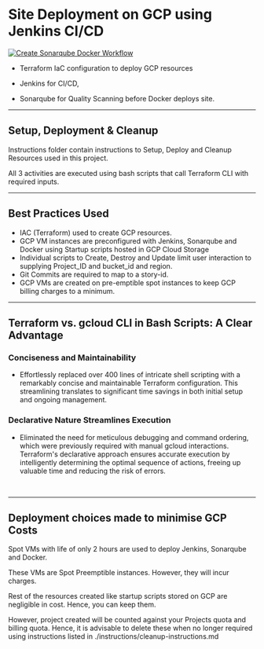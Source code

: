 # Site Deployment on GCP using Jenkins CI/CD

[![Create Sonarqube Docker Workflow](https://github.com/preciso-in/gha-sonarqube-docker/actions/workflows/main.yml/badge.svg)](https://github.com/preciso-in/gha-sonarqube-docker/actions/workflows/main.yml)

- Terraform IaC configuration to deploy GCP resources

- Jenkins for CI/CD,

- Sonarqube for Quality Scanning before Docker deploys site.

---

## Setup, Deployment & Cleanup

Instructions folder contain instructions to Setup, Deploy and Cleanup Resources used in this project.

All 3 activities are executed using bash scripts that call Terraform CLI with required inputs.

---

## Best Practices Used

- IAC (Terraform) used to create GCP resources.
- GCP VM instances are preconfigured with Jenkins, Sonarqube and Docker using Startup scripts hosted in GCP Cloud Storage
- Individual scripts to Create, Destroy and Update limit user interaction to supplying Project_ID and bucket_id and region.
- Git Commits are required to map to a story-id.
- GCP VMs are created on pre-emptible spot instances to keep GCP billing charges to a minimum.

---

## Terraform vs. gcloud CLI in Bash Scripts: A Clear Advantage

### Conciseness and Maintainability

- Effortlessly replaced over 400 lines of intricate shell scripting with a remarkably concise and maintainable Terraform configuration. This streamlining translates to significant time savings in both initial setup and ongoing management.

### Declarative Nature Streamlines Execution

- Eliminated the need for meticulous debugging and command ordering, which were previously required with manual gcloud interactions. Terraform's declarative approach ensures accurate execution by intelligently determining the optimal sequence of actions, freeing up valuable time and reducing the risk of errors.

<br>

---

## Deployment choices made to minimise GCP Costs

Spot VMs with life of only 2 hours are used to deploy Jenkins, Sonarqube and Docker.

These VMs are Spot Preemptible instances. However, they will incur charges.

Rest of the resources created like startup scripts stored on GCP are negligible in cost. Hence, you can keep them.

However, project created will be counted against your Projects quota and billing quota.
Hence, it is advisable to delete these when no longer required using instructions listed in ./instructions/cleanup-instructions.md
